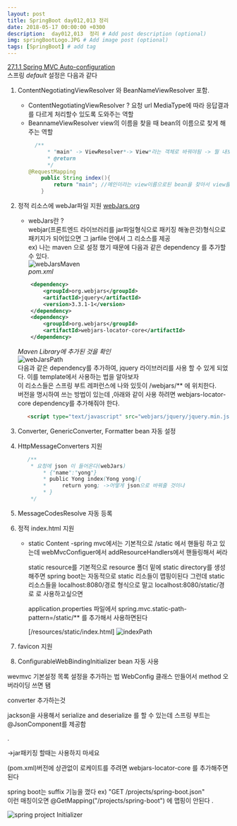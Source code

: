 ```yaml
---
layout: post
title: SpringBoot day012,013 정리
date: 2018-05-17 00:00:00 +0300
description:  day012,013  정리 # Add post description (optional)
img: springBootLogo.JPG # Add image post (optional)
tags: [SpringBoot] # add tag
---
```


[27.1.1 Spring MVC Auto-configuration](https://docs.spring.io/spring-boot/docs/current-SNAPSHOT/reference/htmlsingle/#boot-features-spring-mvc-auto-configuration)   
스프링 *default* 설정은 다음과 같다 
 1. ContentNegotiatingViewResolver 와  BeanNameViewResolver 포함.  
    - ContentNegotiatingViewResolver ?  요청 url MediaType에 따라 응답결과를 다르게 처리할수 있도록 도와주는 역할
    - BeannameViewResolver view의 이름을 찾을 때 bean의 이름으로 찾게 해주는 역할 
       ```java  
         /**
             * "main" -> ViewResolver*-> View*라는 객체로 바꿔야됨 -> 뭘 내보낼꺼냐 -> ContentNegotiatingViewResolver ->  View
             * @return
             */
       @RequestMapping
           public String index(){
               return "main"; //메인이라는 view이름으로된 bean을 찾아서 view를 Bean이 제공하는 컨텐츠로 제공 
           }  
       ```
 2. 정적 리소스에 webJar파일 지원 
    [webJars.org](https://www.webjars.org/)  
    - webJars란 ?   
webjar(프론트엔드 라이브러리를 jar파일형식으로 패키징 해놓은것)형식으로 패키지가 되어있으면 그 jarfile 안에서 그 리소스를 제공  
   ex) 나는 maven 으로 설정 했기 때문에 다음과 같은 dependency 를 추가할 수 있다.  
    ![webJarsMaven]({{site.baseurl}}/assets/img/day012/webJars.JPG)   
    *pom.xml*
    ```xml  
        <dependency>
            <groupId>org.webjars</groupId>
            <artifactId>jquery</artifactId>
            <version>3.3.1-1</version>
        </dependency>
        <dependency>
            <groupId>org.webjars</groupId>
            <artifactId>webjars-locator-core</artifactId>
        </dependency>
    ```
    *Maven Library에 추가된 것을 확인*   
    ![webJarsPath]({{site.baseurl}}/assets/img/day012/webJarsPath.JPG)   
    다음과 같은 dependency를 추가하여, jquery 라이브러리를 사용 할 수 있게 되었다. 이를 template에서 사용하는 법을 알아보자  
    이 리소스들은 스프링 부트 레퍼런스에 나와 있듯이 /webjars/** 에 위치한다.   
    버전을 명시하여 쓰는 방법이 있는데 ,아래와 같이 사용 하려면 webjars-locator-core dependency를 추가해줘야 한다.
     
    ```html 
       <script type="text/javascript" src="webjars/jquery/jquery.min.js"/>
    ```
 3. Converter, GenericConverter, Formatter bean 자동 설정
 4. HttpMessageConverters 지원
     ```java
        /**
         * 요청에 json 이 들어온다(webJars)
             * {"name":"yong"}
             * public Yong index(Yong yong){
             *     return yong; ->어떻게 json으로 바꿔줄 것이냐
             * }
         */
     ```
 5. MessageCodesResolve 자동 등록
 6. 정적 index.html 지원
    - static Content
      -spring mvc에서는 기본적으로 /static 에서 핸들링 하고 있는데
      webMvcConfiguer에서 addResourceHandlers에서 핸들링해서 써라
      
      static resource를 기본적으로 resource 폴더 밑에 static directory를 생성해주면 
      spring boot는 자동적으로 static 리소들이 맵핑이된다
      그런데 static 리소스들을 localhost:8080/경로 형식으로 말고 localhost:8080/static/경로 로 사용하고싶으면
       
      application.properties 파일에서 spring.mvc.static-path-pattern=/static/** 를 추가해서 사용하면된다 
      
      [/resources/static/index.html]
       ![indexPath]({{site.baseurl}}/assets/img/day012/indexP.JPG)   
 7. favicon 지원
 8. ConfigurableWebBindingInitializer bean 자동 사용
 



wevmvc 기본설정 목록
설정을 추가하는 법
WebConfig 클래스 만들어서 method 오버라이딩 쓰면 됌

converter 추가하는것

jackson을 사용해서 serialize and deserialize 를 할 수 있는데
스프링 부트는 @JsonComponent를 제공함


.

->jar패키징 할때는 사용하지 마세요 


(pom.xml)버전에 상관없이 로케이트를 주려면 webjars-locator-core 를 추가해주면된다

spring boot는 suffix 기능을 껐다 ex) "GET /projects/spring-boot.json"   
이런 매칭이오면 @GetMapping("/projects/spring-boot") 에 맵핑이 안된다 .


![spring project Initializer](https://start.spring.io/)